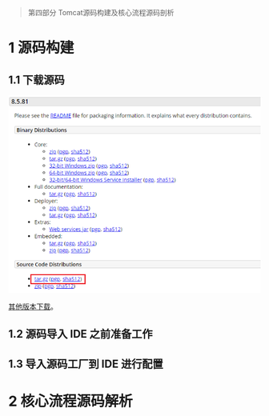 > 第四部分 Tomcat源码构建及核心流程源码剖析

# 1 源码构建

## 1.1 下载源码

![image-20220704002517371](assest/image-20220704002517371.png)

[其他版本下载](https://archive.apache.org/dist/tomcat/)。

## 1.2 源码导入 IDE 之前准备工作

## 1.3 导入源码工厂到 IDE 进行配置

# 2 核心流程源码解析